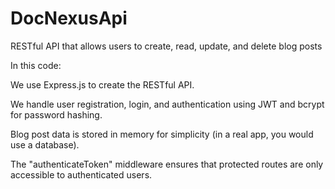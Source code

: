 # DocNexusApi
 RESTful API that allows users to create, read, update, and delete blog posts
 
In this code:

We use Express.js to create the RESTful API.

We handle user registration, login, and authentication using JWT and bcrypt for password hashing.

Blog post data is stored in memory for simplicity (in a real app, you would use a database).

The "authenticateToken" middleware ensures that protected routes are only accessible to authenticated users.
